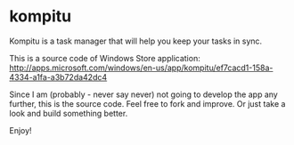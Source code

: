 # kompitu
Kompitu is a task manager that will help you keep your tasks in sync.

This is a source code of Windows Store application:
http://apps.microsoft.com/windows/en-us/app/kompitu/ef7cacd1-158a-4334-a1fa-a3b72da42dc4

Since I am (probably - never say never) not going to develop the app any further, this is the source code.
Feel free to fork and improve. Or just take a look and build something better.

Enjoy!
